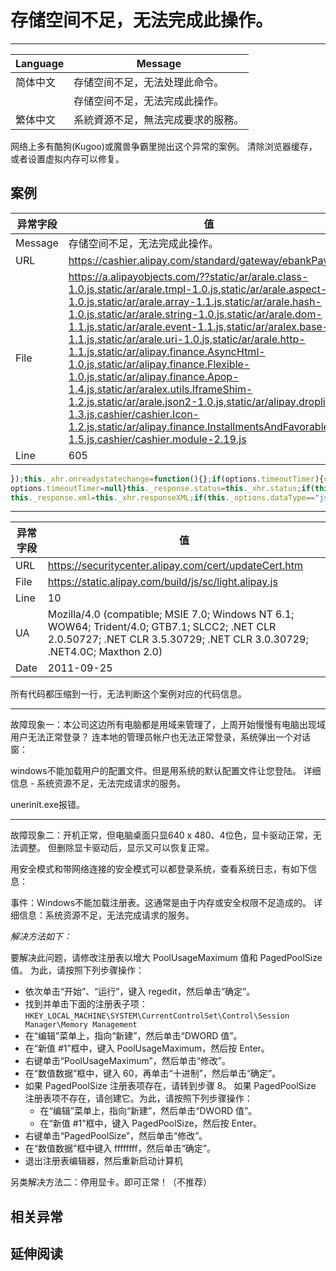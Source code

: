 
# 存储空间不足，无法完成此操作。

----

| Language | Message                            |
|----------|------------------------------------|
| 简体中文 | 存储空间不足，无法处理此命令。     |
|          | 存储空间不足，无法完成此操作。     |
| 繁体中文 | 系統資源不足，無法完成要求的服務。 |

网络上多有酷狗(Kugoo)或魔兽争霸里抛出这个异常的案例。
清除浏览器缓存，或者设置虚拟内存可以修复。

## 案例

| 异常字段 | 值                                                                                                                                                                                                                                                                                                                                                                                                                                                                                                                                                                                                                                                                                                         |
|----------|------------------------------------------------------------------------------------------------------------------------------------------------------------------------------------------------------------------------------------------------------------------------------------------------------------------------------------------------------------------------------------------------------------------------------------------------------------------------------------------------------------------------------------------------------------------------------------------------------------------------------------------------------------------------------------------------------------|
| Message  | 存储空间不足，无法完成此操作。                                                                                                                                                                                                                                                                                                                                                                                                                                                                                                                                                                                                                                                                             |
| URL      | https://cashier.alipay.com/standard/gateway/ebankPay.htm                                                                                                                                                                                                                                                                                                                                                                                                                                                                                                                                                                                                                                                   |
| File     | https://a.alipayobjects.com/??static/ar/arale.class-1.0.js,static/ar/arale.tmpl-1.0.js,static/ar/arale.aspect-1.0.js,static/ar/arale.array-1.1.js,static/ar/arale.hash-1.0.js,static/ar/arale.string-1.0.js,static/ar/arale.dom-1.1.js,static/ar/arale.event-1.1.js,static/ar/aralex.base-1.1.js,static/ar/arale.uri-1.0.js,static/ar/arale.http-1.1.js,static/ar/alipay.finance.AsyncHtml-1.0.js,static/ar/alipay.finance.Flexible-1.0.js,static/ar/alipay.finance.Apop-1.4.js,static/ar/aralex.utils.IframeShim-1.2.js,static/ar/arale.json2-1.0.js,static/ar/alipay.droplist-1.3.js,cashier/cashier.Icon-1.2.js,static/ar/alipay.finance.InstallmentsAndFavorable-1.5.js,cashier/cashier.module-2.19.js |
| Line     | 605                                                                                                                                                                                                                                                                                                                                                                                                                                                                                                                                                                                                                                                                                                        |

<!-- start-line=604; -->
```javascript
});this._xhr.onreadystatechange=function(){};if(options.timeoutTimer){clearTimeout(options.timeoutTimer);
options.timeoutTimer=null}this._response.status=this._xhr.status;if(this._xhr.status==200){this._response.text=this._xhr.responseText;
this._response.xml=this._xhr.responseXML;if(this._options.dataType=="json"){try{this._response.json=parseJSON(this._xhr.responseText)
```


----

| 异常字段 | 值                                                                                                                                                                       |
|----------|--------------------------------------------------------------------------------------------------------------------------------------------------------------------------|
| URL      | https://securitycenter.alipay.com/cert/updateCert.htm                                                                                                                    |
| File     | https://static.alipay.com/build/js/sc/light.alipay.js                                                                                                                    |
| Line     | 10                                                                                                                                                                       |
| UA       | Mozilla/4.0 (compatible; MSIE 7.0; Windows NT 6.1; WOW64; Trident/4.0; GTB7.1; SLCC2; .NET CLR 2.0.50727; .NET CLR 3.5.30729; .NET CLR 3.0.30729; .NET4.0C; Maxthon 2.0) |
| Date     | 2011-09-25                                                                                                                                                               |

所有代码都压缩到一行，无法判断这个案例对应的代码信息。


----

故障现象一：本公司这边所有电脑都是用域来管理了，上周开始慢慢有电脑出现域用户无法正常登录？
连本地的管理员帐户也无法正常登录，系统弹出一个对话窗：

windows不能加载用户的配置文件。但是用系统的默认配置文件让您登陆。
详细信息 - 系统资源不足，无法完成请求的服务。

unerinit.exe报错。

----

故障现象二：开机正常，但电脑桌面只显640 x 480、4位色，显卡驱动正常，无法调整。
但删除显卡驱动后，显示又可以恢复正常。

用安全模式和带网络连接的安全模式可以都登录系统，查看系统日志，有如下信息：

事件：Windows不能加载注册表。这通常是由于内存或安全权限不足造成的。
详细信息：系统资源不足，无法完成请求的服务。

*解决方法如下：*

要解决此问题，请修改注册表以增大 PoolUsageMaximum 值和 PagedPoolSize 值。
为此，请按照下列步骤操作：

* 依次单击“开始”、“运行”，键入 regedit，然后单击“确定”。
* 找到并单击下面的注册表子项：
    `HKEY_LOCAL_MACHINE\SYSTEM\CurrentControlSet\Control\Session Manager\Memory Management`
* 在“编辑”菜单上，指向“新建”，然后单击“DWORD 值”。
* 在“新值 #1”框中，键入 PoolUsageMaximum，然后按 Enter。
* 右键单击“PoolUsageMaximum”，然后单击“修改”。
* 在“数值数据”框中，键入 60，再单击“十进制”，然后单击“确定”。
* 如果 PagedPoolSize 注册表项存在，请转到步骤 8。
    如果 PagedPoolSize 注册表项不存在，请创建它。为此，请按照下列步骤操作：
    * 在“编辑”菜单上，指向“新建”，然后单击“DWORD 值”。
    * 在“新值 #1”框中，键入 PagedPoolSize，然后按 Enter。
* 右键单击“PagedPoolSize”，然后单击“修改”。
* 在“数值数据”框中键入 ffffffff，然后单击“确定”。
* 退出注册表编辑器，然后重新启动计算机

另类解决方法二：停用显卡。即可正常！（不推荐）

## 相关异常


## 延伸阅读
